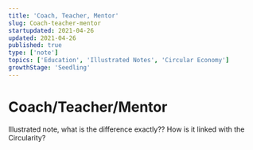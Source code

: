 ```yaml
---
title: 'Coach, Teacher, Mentor'
slug: Coach-teacher-mentor
startupdated: 2021-04-26
updated: 2021-04-26
published: true
type: ['note']
topics: ['Education', 'Illustrated Notes', 'Circular Economy']
growthStage: 'Seedling'
---
```


# Coach/Teacher/Mentor 

Illustrated note, what is the difference exactly?? How is it linked with the Circularity?
